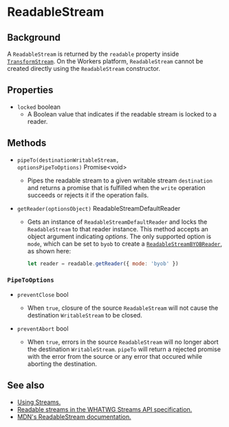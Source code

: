 # ReadableStream

## Background

A `ReadableStream` is returned by the `readable` property inside [`TransformStream`](/reference/runtime-apis/streams/transformstream). On the Workers platform, `ReadableStream`
cannot be created directly using the `ReadableStream` constructor.

## Properties

<Definitions>

- `locked` <Type>boolean</Type>
  - A Boolean value that indicates if the readable stream is locked to a reader.

</Definitions>

## Methods

<Definitions>

- <Code>pipeTo(destination<ParamType>WritableStream</ParamType>, options<ParamType>PipeToOptions</ParamType>)</Code> <Type>Promise&lt;void></Type>

  - Pipes the readable stream to a given writable stream `destination` and returns a promise that is fulfilled when the `write` operation succeeds or rejects it if the operation fails.

- <Code>getReader(options<ParamType>Object</ParamType>)</Code> <TypeLink href="/reference/runtime-apis/streams/readablestreamdefaultreader">ReadableStreamDefaultReader</TypeLink>

  - Gets an instance of `ReadableStreamDefaultReader` and locks the `ReadableStream` to that reader instance. This method accepts an object argument indicating _options_.  The only supported option is `mode`, which can be set to `byob` to create a [`ReadableStreamBYOBReader`](/reference/runtime-apis/streams/readablestreambyobreader), as shown here:

    ```js
    let reader = readable.getReader({ mode: 'byob' })
    ```

</Definitions>

### `PipeToOptions`

<Definitions>

- `preventClose` <Type>bool</Type>

  - When `true`, closure of the source `ReadableStream` will not cause the destination `WritableStream` to be closed.

- `preventAbort` <Type>bool</Type>

  - When `true`, errors in the source `ReadableStream` will no longer abort the destination `WritableStream`. `pipeTo` will return a rejected promise with the error from the source or any error that occured while aborting the destination.

</Definitions>

## See also

- [Using Streams.](/learning/using-streams)
- [Readable streams in the WHATWG Streams API specification.](https://streams.spec.whatwg.org/#rs-model)
- [MDN's ReadableStream documentation.](https://developer.mozilla.org/en-US/docs/Web/API/ReadableStream)
